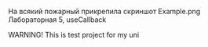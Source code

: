 На всякий пожарный прикрепила скриншот Example.png<br>
Лабораторная 5, useCallback<br>


WARNING! This is test project for my uni
